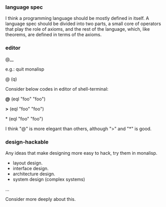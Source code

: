 
### language spec 
I think a programming language should be mostly defined in itself. A language spec should be divided into two parts, a small core of operators that play the role of axioms, 
and the rest of the language, which, like theorems, are defined in terms of the axioms.

### editor

@__

e.g.:  quit monalisp

@ (q)


Consider below codes in editor of shell-terminal:

   **@** (eql "foo" "foo")

   **>** (eql "foo" "foo")

   \* (eql "foo" "foo")

I think "@" is more elegant than others, although ">" and "*" is good.


### design-hackable
Any ideas that make designing more easy to hack, try them in monalisp.
- layout design.
- interface design.
- architecture design.
- system design (complex systems)

...

Consider more deeply about this.
